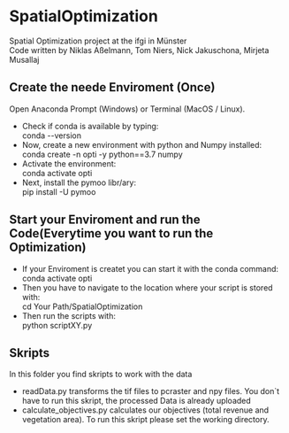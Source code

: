 # SpatialOptimization
Spatial  Optimization project at the ifgi in Münster <br/>
Code written by Niklas Aßelmann, Tom Niers, Nick Jakuschona, Mirjeta Musallaj

## Create the neede Enviroment (Once)
Open Anaconda Prompt (Windows) or Terminal (MacOS / Linux). <br/>
- Check if conda is available by typing: <br/>
conda --version 
- Now, create a new environment with python and Numpy installed: <br/>
conda create -n opti -y python==3.7 numpy 
- Activate the environment: <br/>
conda activate opti 
- Next, install the pymoo libr/ary: <br/>
pip install -U pymoo 

## Start your Enviroment and run the Code(Everytime you want to run the Optimization)
- If your Enviroment is createt you can start it with the conda command: <br/>
conda activate opti
- Then you have to navigate to the location where your script is stored with: <br/>
cd Your Path/SpatialOptimization
- Then run the scripts with: <br/>
python scriptXY.py


## Skripts
In this folder you find skripts to work with the data
- readData.py transforms the tif files to pcraster and npy files. You don`t have to run this skript, the processed Data is already uploaded
- calculate_objectives.py calculates our objectives (total revenue and vegetation area). To run this skript please set the working directory.